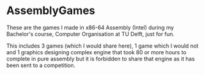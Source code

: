 # AssemblyGames
These are the games I made in x86-64 Assembly (Intel) during my Bachelor's course, Computer Organisation at TU Delft, just for fun.

This includes 3 games (which I would share here), 1 game which I would not and 1 graphics designing complex engine that took 80 or more hours to complete in pure assembly but it is forbidden
to share that engine as it has been sent to a competition.
